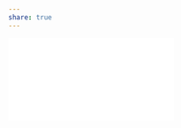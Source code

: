 ```yaml
---
share: true
---
```

![Người ngoài thấy ai cũng đã thổ huyết giúp Thảo](../../../1%20Th%C3%B4ng%20tin%20th%C3%A2n%20ch%E1%BB%A7/C%C3%A1c%20v%C3%B2ng%20lu%E1%BA%A9n%20qu%E1%BA%A9n/Ti%E1%BA%BFp%20nh%E1%BA%ADn%20c%E1%BB%A7a%20ng%C6%B0%E1%BB%9Di%20ngo%C3%A0i/Ng%C6%B0%E1%BB%9Di%20ngo%C3%A0i%20th%E1%BA%A5y%20ai%20c%C5%A9ng%20%C4%91%C3%A3%20th%E1%BB%95%20huy%E1%BA%BFt%20gi%C3%BAp%20Th%E1%BA%A3o.md)
